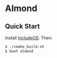 # Almond

## Quick Start

Install [IncludeOS](https://github.com/hioa-cs/IncludeOS#install-libraries). Then:

```sh
$ ./cmake_build.sh
$ boot almond
```
